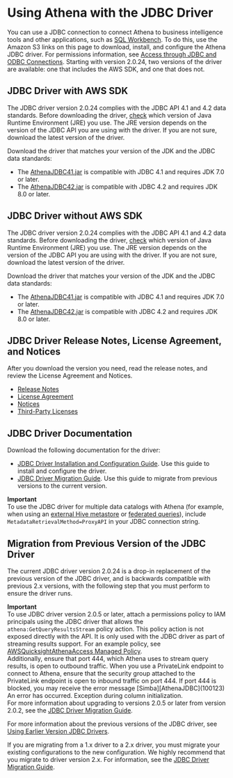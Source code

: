 # Using Athena with the JDBC Driver<a name="connect-with-jdbc"></a>

You can use a JDBC connection to connect Athena to business intelligence tools and other applications, such as [SQL Workbench](http://www.sql-workbench.eu/downloads.html)\. To do this, use the Amazon S3 links on this page to download, install, and configure the Athena JDBC driver\. For permissions information, see [Access through JDBC and ODBC Connections](policy-actions.md)\. Starting with version 2\.0\.24, two versions of the driver are available: one that includes the AWS SDK, and one that does not\.

## JDBC Driver with AWS SDK<a name="download-the-jdbc-driver"></a>

The JDBC driver version 2\.0\.24 complies with the JDBC API 4\.1 and 4\.2 data standards\. Before downloading the driver, [check](https://www.java.com/en/download/help/version_manual.html) which version of Java Runtime Environment \(JRE\) you use\. The JRE version depends on the version of the JDBC API you are using with the driver\. If you are not sure, download the latest version of the driver\. 

Download the driver that matches your version of the JDK and the JDBC data standards:
+ The [AthenaJDBC41\.jar](https://s3.amazonaws.com/athena-downloads/drivers/JDBC/SimbaAthenaJDBC-2.0.24.1000/AthenaJDBC41_2.0.24.1000.jar) is compatible with JDBC 4\.1 and requires JDK 7\.0 or later\.
+ The [AthenaJDBC42\.jar](https://s3.amazonaws.com/athena-downloads/drivers/JDBC/SimbaAthenaJDBC-2.0.24.1000/AthenaJDBC42_2.0.24.1000.jar) is compatible with JDBC 4\.2 and requires JDK 8\.0 or later\.

## JDBC Driver without AWS SDK<a name="download-the-jdbc-driver-no-sdk"></a>

The JDBC driver version 2\.0\.24 complies with the JDBC API 4\.1 and 4\.2 data standards\. Before downloading the driver, [check](https://www.java.com/en/download/help/version_manual.html) which version of Java Runtime Environment \(JRE\) you use\. The JRE version depends on the version of the JDBC API you are using with the driver\. If you are not sure, download the latest version of the driver\. 

Download the driver that matches your version of the JDK and the JDBC data standards:
+ The [AthenaJDBC41\.jar](https://s3.amazonaws.com/athena-downloads/drivers/JDBC/SimbaAthenaJDBC-2.0.24.1001/AthenaJDBC41_2.0.24.1001.jar) is compatible with JDBC 4\.1 and requires JDK 7\.0 or later\.
+ The [AthenaJDBC42\.jar](https://s3.amazonaws.com/athena-downloads/drivers/JDBC/SimbaAthenaJDBC-2.0.24.1001/AthenaJDBC42_2.0.24.1001.jar) is compatible with JDBC 4\.2 and requires JDK 8\.0 or later\.

## JDBC Driver Release Notes, License Agreement, and Notices<a name="atelong-jdbc-driver-license-agreement"></a>

After you download the version you need, read the release notes, and review the License Agreement and Notices\. 
+ [Release Notes](https://s3.amazonaws.com/athena-downloads/drivers/JDBC/SimbaAthenaJDBC-2.0.24.1000/doc/release-notes.txt)
+ [License Agreement](https://s3.amazonaws.com/athena-downloads/drivers/JDBC/SimbaAthenaJDBC-2.0.24.1000/doc/LICENSE.txt)
+ [Notices](https://s3.amazonaws.com/athena-downloads/drivers/JDBC/SimbaAthenaJDBC-2.0.24.1000/doc/NOTICES.txt)
+ [Third\-Party Licenses](https://s3.amazonaws.com/athena-downloads/drivers/JDBC/SimbaAthenaJDBC-2.0.24.1000/doc/third-party-licenses.txt)

## JDBC Driver Documentation<a name="documentation-jdbc"></a>

Download the following documentation for the driver:
+ [JDBC Driver Installation and Configuration Guide](https://s3.amazonaws.com/athena-downloads/drivers/JDBC/SimbaAthenaJDBC-2.0.24.1000/doc/Simba+Athena+JDBC+Connector+Install+and+Configuration+Guide.pdf)\. Use this guide to install and configure the driver\.
+ [JDBC Driver Migration Guide](https://s3.amazonaws.com/athena-downloads/drivers/JDBC/SimbaAthenaJDBC-2.0.24.1000/doc/Simba+Athena+JDBC+Connector+Migration+Guide.pdf)\. Use this guide to migrate from previous versions to the current version\.

**Important**  
 To use the JDBC driver for multiple data catalogs with Athena \(for example, when using an [external Hive metastore](connect-to-data-source-hive.md) or [federated queries](connect-to-a-data-source.md)\), include `MetadataRetrievalMethod=ProxyAPI` in your JDBC connection string\.

## Migration from Previous Version of the JDBC Driver<a name="migration-from-previous-jdbc-driver"></a>

The current JDBC driver version 2\.0\.24 is a drop\-in replacement of the previous version of the JDBC driver, and is backwards compatible with previous 2\.x versions, with the following step that you must perform to ensure the driver runs\. 

**Important**  
To use JDBC driver version 2\.0\.5 or later, attach a permissions policy to IAM principals using the JDBC driver that allows the `athena:GetQueryResultsStream` policy action\. This policy action is not exposed directly with the API\. It is only used with the JDBC driver as part of streaming results support\. For an example policy, see [AWSQuicksightAthenaAccess Managed Policy](managed-policies.md#awsquicksightathenaaccess-managed-policy)\.   
Additionally, ensure that port 444, which Athena uses to stream query results, is open to outbound traffic\. When you use a PrivateLink endpoint to connect to Athena, ensure that the security group attached to the PrivateLink endpoint is open to inbound traffic on port 444\. If port 444 is blocked, you may receive the error message \[Simba\]\[AthenaJDBC\]\(100123\) An error has occurred\. Exception during column initialization\.   
For more information about upgrading to versions 2\.0\.5 or later from version 2\.0\.2, see the [JDBC Driver Migration Guide](https://s3.amazonaws.com/athena-downloads/drivers/JDBC/SimbaAthenaJDBC-2.0.24.1001/doc/Simba+Athena+JDBC+Connector+Migration+Guide.pdf)\. 

For more information about the previous versions of the JDBC driver, see [Using Earlier Version JDBC Drivers](connect-with-previous-jdbc.md)\.

If you are migrating from a 1\.x driver to a 2\.x driver, you must migrate your existing configurations to the new configuration\. We highly recommend that you migrate to driver version 2\.x\. For information, see the [JDBC Driver Migration Guide](https://s3.amazonaws.com/athena-downloads/drivers/JDBC/SimbaAthenaJDBC-2.0.24.1001/doc/Simba+Athena+JDBC+Connector+Migration+Guide.pdf)\.